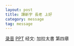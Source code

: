 ```yaml
---
layout: post
title: 譚新宇 長老 上好
category: message
tag: message
---
```


[录音](https://drive.google.com/open?id=1S7jknm-AsIXVfPCYhhXVNwGPd5QsA2og) [PPT](https://drive.google.com/open?id=1I0Zue73uSdeFFnFioqHtfh0gazW8TLls) 经文: 加拉太書 第四章
